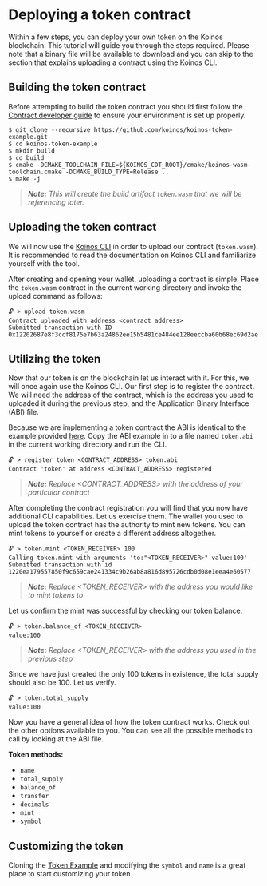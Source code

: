 # Deploying a token contract

Within a few steps, you can deploy your own token on the Koinos blockchain. This tutorial will guide you through the
steps required. Please note that a binary file will be available to download and you can skip to the section that explains
uploading a contract using the Koinos CLI.

## Building the token contract

Before attempting to build the token contract you should first follow the [Contract developer guide](../quickstart/contract-developer-guide.md) to
ensure your environment is set up properly.

```console
$ git clone --recursive https://github.com/koinos/koinos-token-example.git
$ cd koinos-token-example
$ mkdir build
$ cd build
$ cmake -DCMAKE_TOOLCHAIN_FILE=${KOINOS_CDT_ROOT}/cmake/koinos-wasm-toolchain.cmake -DCMAKE_BUILD_TYPE=Release ..
$ make -j
```

> _**Note:** This will create the build artifact `token.wasm` that we will be referencing later._

## Uploading the token contract

We will now use the [Koinos CLI](https://github.com/koinos/koinos-cli) in order to upload our contract (`token.wasm`). It is recommended to
read the documentation on Koinos CLI and familiarize yourself with the tool.

After creating and opening your wallet, uploading a contract is simple. Place the `token.wasm` contract in the current working directory and invoke
the upload command as follows:

```
🔓 > upload token.wasm
Contract uploaded with address <contract address>
Submitted transaction with ID 0x12202687e8f3ccf8175e7b63a24862ee15b5481ce484ee128eeccba60b68ec69d2ae
```

## Utilizing the token

Now that our token is on the blockchain let us interact with it. For this, we will once again use the Koinos CLI. Our first step is to register the
contract. We will need the address of the contract, which is the address you used to uploaded it during the previous step, and the Application Binary Interface (ABI) file.

Because we are implementing a token contract the ABI is identical to the example provided [here](content/architecture/contract-abi.md).
Copy the ABI example in to a file named `token.abi` in the current working directory and run the CLI.

```
🔓 > register token <CONTRACT_ADDRESS> token.abi
Contract 'token' at address <CONTRACT_ADDRESS> registered
```
> _**Note:** Replace <CONTRACT_ADDRESS> with the address of your particular contract_

After completing the contract registration you will find that you now have additional CLI capabilities. Let us exercise them. The wallet you used to upload the token contract has the authority to mint new tokens. You can mint tokens to yourself or create a different address altogether.

```
🔓 > token.mint <TOKEN_RECEIVER> 100
Calling token.mint with arguments 'to:"<TOKEN_RECEIVER>" value:100'
Submitted transaction with id 1220ea179557850f9c659cae241334c9b26ab8a816d895726cdb0d08e1eea4e60577
```
> _**Note:** Replace <TOKEN_RECEIVER> with the address you would like to mint tokens to_

Let us confirm the mint was successful by checking our token balance.

```
🔓 > token.balance_of <TOKEN_RECEIVER>
value:100
```
> _**Note:** Replace <TOKEN_RECEIVER> with the address you used in the previous step_

Since we have just created the only 100 tokens in existence, the total supply should also be 100. Let us verify.

```
🔓 > token.total_supply
value:100
```

Now you have a general idea of how the token contract works. Check out the other options available to you. You can see
all the possible methods to call by looking at the ABI file.

**Token methods:**
- `name`
- `total_supply`
- `balance_of`
- `transfer`
- `decimals`
- `mint`
- `symbol`

## Customizing the token

Cloning the [Token Example](https://github.com/koinos/koinos-token-example) and modifying the `symbol` and `name` is a great place to start customizing your token.
